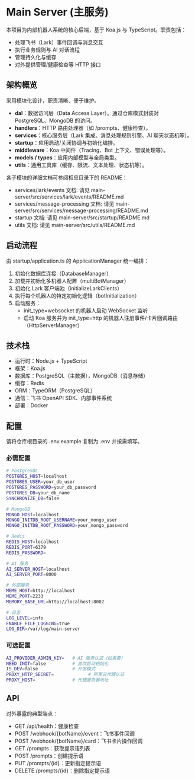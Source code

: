 # Main Server (主服务)

本项目为内部机器人系统的核心后端，基于 Koa.js 与 TypeScript。职责包括：
- 处理飞书（Lark）事件回调与消息交互
- 执行业务规则与 AI 对话流程
- 管理持久化与缓存
- 对外提供管理/健康检查等 HTTP 接口

## 架构概览

采用模块化设计，职责清晰、便于维护。

- **dal**：数据访问层（Data Access Layer）。通过仓库模式封装对 PostgreSQL、MongoDB 的访问。
- **handlers**：HTTP 路由处理器（如 /prompts、健康检查）。
- **services**：核心服务层（Lark 集成、消息处理规则引擎、AI 聊天状态机等）。
- **startup**：应用启动/关闭协调与初始化编排。
- **middleware**：Koa 中间件（Tracing、Bot 上下文、错误处理等）。
- **models / types**：应用内部模型与全局类型。
- **utils**：通用工具库（缓存、限流、文本处理、状态机等）。

各子模块的详细文档可参阅相应目录下的 README：
- services/lark/events 文档: 请见 main-server/src/services/lark/events/README.md
- services/message-processing 文档: 请见 main-server/src/services/message-processing/README.md
- startup 文档: 请见 main-server/src/startup/README.md
- utils 文档: 请见 main-server/src/utils/README.md

## 启动流程

由 startup/application.ts 的 ApplicationManager 统一编排：
1) 初始化数据库连接（DatabaseManager）
2) 加载并初始化多机器人配置（multiBotManager）
3) 初始化 Lark 客户端池（initializeLarkClients）
4) 执行每个机器人的特定初始化逻辑（botInitialization）
5) 启动服务：
   - init_type=websocket 的机器人启动 WebSocket 监听
   - 启动 Koa 服务并为 init_type=http 的机器人注册事件/卡片回调路由（HttpServerManager）

## 技术栈

- 运行时：Node.js + TypeScript
- 框架：Koa.js
- 数据库：PostgreSQL（主数据），MongoDB（消息存储）
- 缓存：Redis
- ORM：TypeORM（PostgreSQL）
- 通信：飞书 OpenAPI SDK、内部事件系统
- 部署：Docker

## 配置

请将仓库根目录的 .env.example 复制为 .env 并按需填写。

### 必需配置
```bash
# PostgreSQL
POSTGRES_HOST=localhost
POSTGRES_USER=your_db_user
POSTGRES_PASSWORD=your_db_password
POSTGRES_DB=your_db_name
SYNCHRONIZE_DB=false

# MongoDB
MONGO_HOST=localhost
MONGO_INITDB_ROOT_USERNAME=your_mongo_user
MONGO_INITDB_ROOT_PASSWORD=your_mongo_password

# Redis
REDIS_HOST=localhost
REDIS_PORT=6379
REDIS_PASSWORD=

# AI 服务
AI_SERVER_HOST=localhost
AI_SERVER_PORT=8000

# 外部服务
MEME_HOST=http://localhost
MEME_PORT=2233
MEMORY_BASE_URL=http://localhost:8002

# 日志
LOG_LEVEL=info
ENABLE_FILE_LOGGING=true
LOG_DIR=/var/log/main-server
```

### 可选配置
```bash
AI_PROVIDER_ADMIN_KEY=   # AI 服务认证（如需要）
NEED_INIT=false          # 首次启动初始化
IS_DEV=false             # 开发模式
PROXY_HTTP_SECRET=             # 阿里云代理认证
PROXY_HOST=              # 代理服务器地址
```

## API

对外暴露的典型端点：

- GET /api/health：健康检查
- POST /webhook/{botName}/event：飞书事件回调
- POST /webhook/{botName}/card：飞书卡片操作回调
- GET /prompts：获取提示语列表
- POST /prompts：创建提示语
- PUT /prompts/{id}：更新指定提示语
- DELETE /prompts/{id}：删除指定提示语
